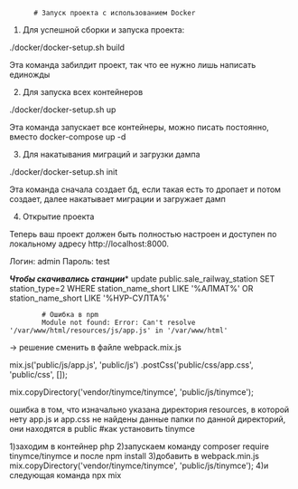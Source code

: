           # Запуск проекта с использованием Docker

1. Для успешной сборки и запуска проекта:

./docker/docker-setup.sh build

Эта команда забилдит проект, так что ее нужно лишь написать единожды

2. Для запуска всех контейнеров

./docker/docker-setup.sh up

Эта команда запускает все контейнеры, можно писать постоянно, вместо docker-compose up -d

3. Для накатывания миграций и загрузки дампа

./docker/docker-setup.sh init

Эта команда сначала создает бд, если такая есть то дропает и потом создает, далее накатывает миграции и загружает дамп

4. Открытие проекта

Теперь ваш проект должен быть полностью настроен и 
доступен по локальному адресу http://localhost:8000.

Логин: admin
Пароль: test


***Чтобы скачивались станции****
update public.sale_railway_station SET station_type=2 WHERE station_name_short LIKE '%АЛМАТ%' OR station_name_short LIKE '%НУР-СУЛТА%'

            # Ошибка в npm  
            Module not found: Error: Can't resolve '/var/www/html/resources/js/app.js' in '/var/www/html'

-> решение сменить в файле webpack.mix.js

mix.js('public/js/app.js', 'public/js')
.postCss('public/css/app.css', 'public/css', []);

mix.copyDirectory('vendor/tinymce/tinymce', 'public/js/tinymce');

ошибка в том, что изначально указана директория resources,  в которой нету app.js и app.css
не найдены данные папки по данной директорий, они находятся в public
        #как установить tinymce

1)заходим в контейнер php 
2)запускаем команду composer require tinymce/tinymce и после npm install
3)добавить в webpack.min.js
mix.copyDirectory('vendor/tinymce/tinymce', 'public/js/tinymce');
4)и следующая команда npx mix

